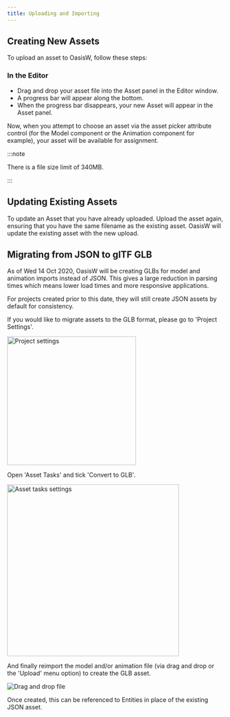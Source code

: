 ```yaml
---
title: Uploading and Importing
---
```


## Creating New Assets

To upload an asset to OasisW, follow these steps:

### In the Editor

* Drag and drop your asset file into the Asset panel in the Editor window.
* A progress bar will appear along the bottom.
* When the progress bar disappears, your new Asset will appear in the Asset panel.

Now, when you attempt to choose an asset via the asset picker attribute control (for the Model component or the Animation component for example), your asset will be available for assignment.

:::note

There is a file size limit of 340MB.

:::

## Updating Existing Assets

To update an Asset that you have already uploaded. Upload the asset again, ensuring that you have the same filename as the existing asset. OasisW will update the existing asset with the new upload.

## Migrating from JSON to glTF GLB

As of Wed 14 Oct 2020, OasisW will be creating GLBs for model and animation imports instead of JSON. This gives a large reduction in parsing times which means lower load times and more responsive applications.

For projects created prior to this date, they will still create JSON assets by default for consistency.

If you would like to migrate assets to the GLB format, please go to 'Project Settings'.

<img loading="lazy" src="/img/user-manual/assets/importing/project-settings.png" alt="Project settings" width="300" />

Open 'Asset Tasks' and tick 'Convert to GLB'.

<img loading="lazy" src="/img/user-manual/assets/importing/asset-tasks.png" alt="Asset tasks settings" width="400" />

And finally reimport the model and/or animation file (via drag and drop or the 'Upload' menu option) to create the GLB asset.

<img loading="lazy" src="/img/user-manual/assets/importing/drag-and-drop.gif" alt="Drag and drop file" />

Once created, this can be referenced to Entities in place of the existing JSON asset.
